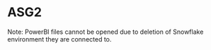 # ASG2
Note: PowerBI files cannot be opened due to deletion of Snowflake environment they are connected to.
